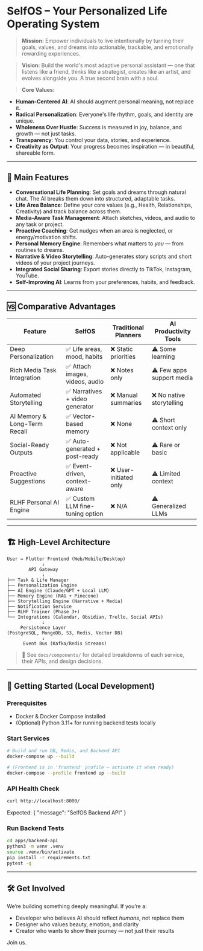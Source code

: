 # SelfOS – Your Personalized Life Operating System

> **Mission:** Empower individuals to live intentionally by turning their goals, values, and dreams into actionable, trackable, and emotionally rewarding experiences.

> **Vision:** Build the world's most adaptive personal assistant — one that listens like a friend, thinks like a strategist, creates like an artist, and evolves alongside you. A true second brain with a soul.

> **Core Values:**
- **Human-Centered AI**: AI should augment personal meaning, not replace it.
- **Radical Personalization**: Everyone's life rhythm, goals, and identity are unique.
- **Wholeness Over Hustle**: Success is measured in joy, balance, and growth — not just tasks.
- **Transparency**: You control your data, stories, and experience.
- **Creativity as Output**: Your progress becomes inspiration — in beautiful, shareable form.

---

## 🚀 Main Features

- **Conversational Life Planning**: Set goals and dreams through natural chat. The AI breaks them down into structured, adaptable tasks.
- **Life Area Balance**: Define your core values (e.g., Health, Relationships, Creativity) and track balance across them.
- **Media-Aware Task Management**: Attach sketches, videos, and audio to any task or project.
- **Proactive Coaching**: Get nudges when an area is neglected, or energy/motivation shifts.
- **Personal Memory Engine**: Remembers what matters to *you* — from routines to dreams.
- **Narrative & Video Storytelling**: Auto-generates story scripts and short videos of your project journeys.
- **Integrated Social Sharing**: Export stories directly to TikTok, Instagram, YouTube.
- **Self-Improving AI**: Learns from your preferences, habits, and feedback.

---

## 🆚 Comparative Advantages

| Feature                            | SelfOS                          | Traditional Planners        | AI Productivity Tools      |
|-----------------------------------|----------------------------------|-----------------------------|----------------------------|
| Deep Personalization              | ✅ Life areas, mood, habits       | ❌ Static priorities         | ⚠️ Some learning            |
| Rich Media Task Integration       | ✅ Attach images, videos, audio   | ❌ Notes only                | ⚠️ Few apps support media   |
| Automated Storytelling            | ✅ Narratives + video generator   | ❌ Manual summaries          | ❌ No native storytelling    |
| AI Memory & Long-Term Recall      | ✅ Vector-based memory            | ❌ None                      | ⚠️ Short context only        |
| Social-Ready Outputs              | ✅ Auto-generated + post-ready    | ❌ Not applicable            | ⚠️ Rare or basic             |
| Proactive Suggestions             | ✅ Event-driven, context-aware    | ❌ User-initiated only       | ⚠️ Limited context           |
| RLHF Personal AI Engine           | ✅ Custom LLM fine-tuning option  | ❌ N/A                       | ⚠️ Generalized LLMs          |

---

## 🏗 High-Level Architecture

```
User ↔️ Flutter Frontend (Web/Mobile/Desktop)
             ↓
        API Gateway
             ↓
├── Task & Life Manager
├── Personalization Engine
├── AI Engine (Claude/GPT + Local LLM)
├── Memory Engine (RAG + Pinecone)
├── Storytelling Engine (Narrative + Media)
├── Notification Service
├── RLHF Trainer (Phase 3+)
└── Integrations (Calendar, Obsidian, Trello, Social APIs)
             ↓
     Persistence Layer
(PostgreSQL, MongoDB, S3, Redis, Vector DB)
             ↓
      Event Bus (Kafka/Redis Streams)
```

> 📁 See `docs/components/` for detailed breakdowns of each service, their APIs, and design decisions.

---

## 🚀 Getting Started (Local Development)

### Prerequisites
- Docker & Docker Compose installed
- (Optional) Python 3.11+ for running backend tests locally

### Start Services
```bash
# Build and run DB, Redis, and Backend API
docker-compose up --build

# (Frontend is in 'frontend' profile – activate it when ready)
docker-compose --profile frontend up --build
```

### API Health Check
```bash
curl http://localhost:8000/
```  
Expected: { "message": "SelfOS Backend API" }

### Run Backend Tests
```bash
cd apps/backend-api
python3 -m venv .venv
source .venv/bin/activate
pip install -r requirements.txt
pytest -q
```

---
## 🛠 Get Involved
We’re building something deeply meaningful. If you’re a:
- Developer who believes AI should reflect *humans*, not replace them
- Designer who values beauty, emotion, and clarity
- Creator who wants to show their journey — not just their results

Join us.


